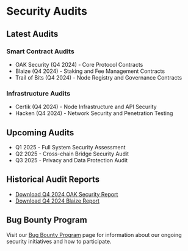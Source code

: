 # Security Audits

## Latest Audits

### Smart Contract Audits
* OAK Security (Q4 2024) - Core Protocol Contracts
* Blaize (Q4 2024) - Staking and Fee Management Contracts
* Trail of Bits (Q4 2024) - Node Registry and Governance Contracts

### Infrastructure Audits
* Certik (Q4 2024) - Node Infrastructure and API Security
* Hacken (Q4 2024) - Network Security and Penetration Testing

## Upcoming Audits
* Q1 2025 - Full System Security Assessment
* Q2 2025 - Cross-chain Bridge Security Audit
* Q3 2025 - Privacy and Data Protection Audit

## Historical Audit Reports
* [Download Q4 2024 OAK Security Report](/audits/2024/Q4-OAK-Security.pdf)
* [Download Q4 2024 Blaize Report](/audits/2024/Q4-Blaize.pdf)

## Bug Bounty Program
Visit our [Bug Bounty Program](https://hackenproof.com/datahive) page for information about our ongoing security initiatives and how to participate.